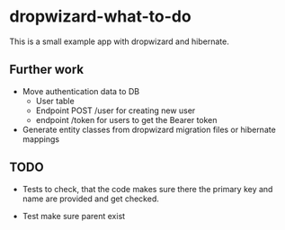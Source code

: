 # dropwizard-what-to-do
This is a small example app with dropwizard and hibernate.

## Further work

* Move authentication data to DB
    * User table
    * Endpoint POST /user for creating new user 
    * endpoint /token for users to get the Bearer token
* Generate entity classes from dropwizard migration files or hibernate mappings

## TODO

* Tests to check, that the code makes sure there the primary key and name are provided and get checked.
+ Test make sure parent exist